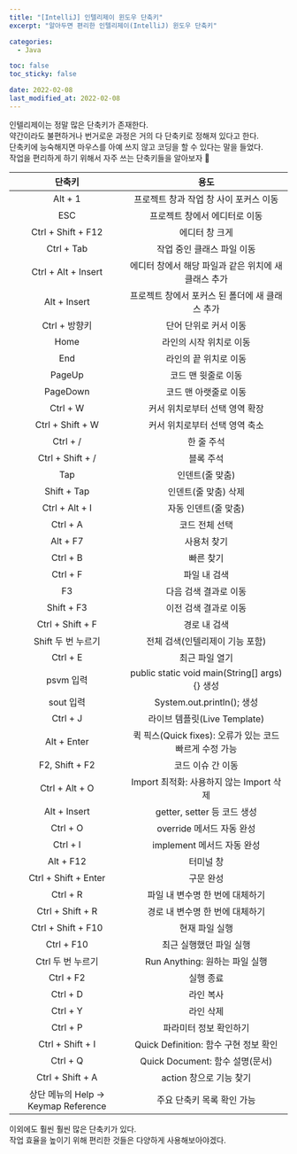 ```yaml
---
title: "[IntelliJ] 인텔리제이 윈도우 단축키"
excerpt: "알아두면 편리한 인텔리제이(IntelliJ) 윈도우 단축키"

categories:
  - Java

toc: false
toc_sticky: false

date: 2022-02-08
last_modified_at: 2022-02-08
---
```


인텔리제이는 정말 많은 단축키가 존재한다.  
약간이라도 불편하거나 번거로운 과정은 거의 다 단축키로 정해져 있다고 한다.  
단축키에 능숙해지면 마우스를 아예 쓰지 않고 코딩을 할 수 있다는 말을 들었다.  
작업을 편리하게 하기 위해서 자주 쓰는 단축키들을 알아보자 👀  

|단축키|용도|
|:---:|:---:|
|Alt + 1|프로젝트 창과 작업 창 사이 포커스 이동|
|ESC|프로젝트 창에서 에디터로 이동|
|Ctrl + Shift + F12|에디터 창 크게|
|Ctrl + Tab|작업 중인 클래스 파일 이동|
|Ctrl + Alt + Insert|에디터 창에서 해당 파일과 같은 위치에 새 클래스 추가|
|Alt + Insert|프로젝트 창에서 포커스 된 폴더에 새 클래스 추가|
|Ctrl + 방향키|단어 단위로 커서 이동|
|Home|라인의 시작 위치로 이동|
|End|라인의 끝 위치로 이동|
|PageUp|코드 맨 윗줄로 이동|
|PageDown|코드 맨 아랫줄로 이동|
|Ctrl + W|커서 위치로부터 선택 영역 확장|
|Ctrl + Shift + W|커서 위치로부터 선택 영역 축소|
|Ctrl + /|한 줄 주석|
|Ctrl + Shift + /|블록 주석|
|Tap|인덴트(줄 맞춤)|
|Shift + Tap|인덴트(줄 맞춤) 삭제|
|Ctrl + Alt + I|자동 인덴트(줄 맞춤)|
|Ctrl + A|코드 전체 선택|
|Alt + F7|사용처 찾기|
|Ctrl + B|빠른 찾기|
|Ctrl + F|파일 내 검색|
|F3|다음 검색 결과로 이동|
|Shift + F3|이전 검색 결과로 이동|
|Ctrl + Shift + F|경로 내 검색|
|Shift 두 번 누르기|전체 검색(인텔리제이 기능 포함)|
|Ctrl + E|최근 파일 열기|
|psvm 입력|public static void main(String[] args){} 생성|
|sout 입력|System.out.println(); 생성|
|Ctrl + J|라이브 템플릿(Live Template)|
|Alt + Enter|퀵 픽스(Quick fixes): 오류가 있는 코드 빠르게 수정 가능|
|F2, Shift + F2|코드 이슈 간 이동|
|Ctrl + Alt + O|Import 최적화: 사용하지 않는 Import 삭제|
|Alt + Insert|getter, setter 등 코드 생성|
|Ctrl + O|override 메서드 자동 완성|
|Ctrl + I|implement 메서드 자동 완성|
|Alt + F12|터미널 창|
|Ctrl + Shift + Enter|구문 완성|
|Ctrl + R|파일 내 변수명 한 번에 대체하기|
|Ctrl + Shift + R|경로 내 변수명 한 번에 대체하기|
|Ctrl + Shift + F10|현재 파일 실행|
|Ctrl + F10|최근 실행했던 파일 실행|
|Ctrl 두 번 누르기|Run Anything: 원하는 파일 실행|
|Ctrl + F2|실행 종료|
|Ctrl + D|라인 복사|
|Ctrl + Y|라인 삭제|
|Ctrl + P|파라미터 정보 확인하기|
|Ctrl + Shift + I|Quick Definition: 함수 구현 정보 확인|
|Ctrl + Q|Quick Document: 함수 설명(문서)|
|Ctrl + Shift + A|action 창으로 기능 찾기|
|상단 메뉴의 Help → Keymap Reference|주요 단축키 목록 확인 가능|

이외에도 훨씬 훨씬 많은 단축키가 있다.  
작업 효율을 높이기 위해 편리한 것들은 다양하게 사용해보아야겠다.  